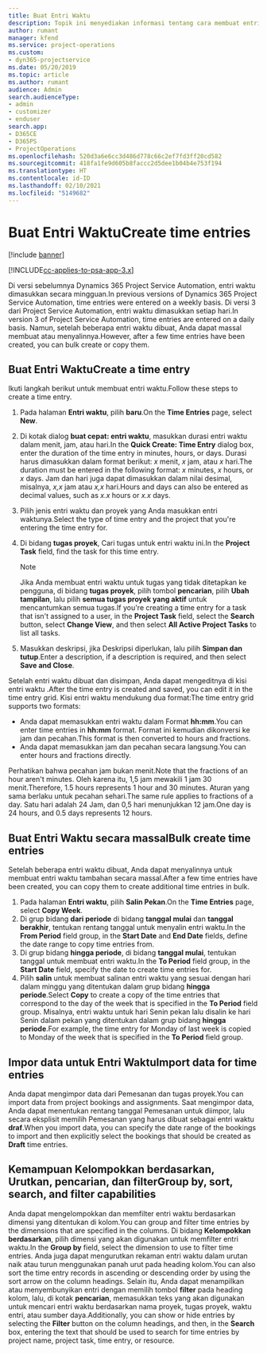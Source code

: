 ```yaml
---
title: Buat Entri Waktu
description: Topik ini menyediakan informasi tentang cara membuat entri waktu.
author: rumant
manager: kfend
ms.service: project-operations
ms.custom:
- dyn365-projectservice
ms.date: 05/20/2019
ms.topic: article
ms.author: rumant
audience: Admin
search.audienceType:
- admin
- customizer
- enduser
search.app:
- D365CE
- D365PS
- ProjectOperations
ms.openlocfilehash: 520d3a6e6cc3d486d778c66c2ef7fd3ff20cd582
ms.sourcegitcommit: 418fa1fe9d605b8faccc2d5dee1b04b4e753f194
ms.translationtype: HT
ms.contentlocale: id-ID
ms.lasthandoff: 02/10/2021
ms.locfileid: "5149682"
---
```

# <a name="create-time-entries"></a><span data-ttu-id="43975-103">Buat Entri Waktu</span><span class="sxs-lookup"><span data-stu-id="43975-103">Create time entries</span></span>

[!include [banner](../includes/psa-now-project-operations.md)]

[!INCLUDE[cc-applies-to-psa-app-3.x](../includes/cc-applies-to-psa-app-3x.md)]

<span data-ttu-id="43975-104">Di versi sebelumnya Dynamics 365 Project Service Automation, entri waktu dimasukkan secara mingguan.</span><span class="sxs-lookup"><span data-stu-id="43975-104">In previous versions of Dynamics 365 Project Service Automation, time entries were entered on a weekly basis.</span></span> <span data-ttu-id="43975-105">Di versi 3 dari Project Service Automation, entri waktu dimasukkan setiap hari.</span><span class="sxs-lookup"><span data-stu-id="43975-105">In version 3 of Project Service Automation, time entries are entered on a daily basis.</span></span> <span data-ttu-id="43975-106">Namun, setelah beberapa entri waktu dibuat, Anda dapat massal membuat atau menyalinnya.</span><span class="sxs-lookup"><span data-stu-id="43975-106">However, after a few time entries have been created, you can bulk create or copy them.</span></span>

## <a name="create-a-time-entry"></a><span data-ttu-id="43975-107">Buat Entri Waktu</span><span class="sxs-lookup"><span data-stu-id="43975-107">Create a time entry</span></span>

<span data-ttu-id="43975-108">Ikuti langkah berikut untuk membuat entri waktu.</span><span class="sxs-lookup"><span data-stu-id="43975-108">Follow these steps to create a time entry.</span></span>

1. <span data-ttu-id="43975-109">Pada halaman **Entri waktu**, pilih **baru**.</span><span class="sxs-lookup"><span data-stu-id="43975-109">On the **Time Entries** page, select **New**.</span></span>
2. <span data-ttu-id="43975-110">Di kotak dialog **buat cepat: entri waktu**, masukkan durasi entri waktu dalam menit, jam, atau hari.</span><span class="sxs-lookup"><span data-stu-id="43975-110">In the **Quick Create: Time Entry** dialog box, enter the duration of the time entry in minutes, hours, or days.</span></span> <span data-ttu-id="43975-111">Durasi harus dimasukkan dalam format berikut: *x* menit, *x* jam, atau *x* hari.</span><span class="sxs-lookup"><span data-stu-id="43975-111">The duration must be entered in the following format: *x* minutes, *x* hours, or *x* days.</span></span> <span data-ttu-id="43975-112">Jam dan hari juga dapat dimasukkan dalam nilai desimal, misalnya, *x,x* jam atau *x,x* hari.</span><span class="sxs-lookup"><span data-stu-id="43975-112">Hours and days can also be entered as decimal values, such as *x.x* hours or *x.x* days.</span></span>
3. <span data-ttu-id="43975-113">Pilih jenis entri waktu dan proyek yang Anda masukkan entri waktunya.</span><span class="sxs-lookup"><span data-stu-id="43975-113">Select the type of time entry and the project that you're entering the time entry for.</span></span>
4. <span data-ttu-id="43975-114">Di bidang **tugas proyek**, Cari tugas untuk entri waktu ini.</span><span class="sxs-lookup"><span data-stu-id="43975-114">In the **Project Task** field, find the task for this time entry.</span></span>

    > [!NOTE]
    > <span data-ttu-id="43975-115">Jika Anda membuat entri waktu untuk tugas yang tidak ditetapkan ke pengguna, di bidang **tugas proyek**, pilih tombol **pencarian**, pilih **Ubah tampilan**, lalu pilih **semua tugas proyek yang aktif** untuk mencantumkan semua tugas.</span><span class="sxs-lookup"><span data-stu-id="43975-115">If you're creating a time entry for a task that isn't assigned to a user, in the **Project Task** field, select the **Search** button, select **Change View**, and then select **All Active Project Tasks** to list all tasks.</span></span>

5. <span data-ttu-id="43975-116">Masukkan deskripsi, jika Deskripsi diperlukan, lalu pilih **Simpan dan tutup**.</span><span class="sxs-lookup"><span data-stu-id="43975-116">Enter a description, if a description is required, and then select **Save and Close**.</span></span>

<span data-ttu-id="43975-117">Setelah entri waktu dibuat dan disimpan, Anda dapat mengeditnya di kisi entri waktu .</span><span class="sxs-lookup"><span data-stu-id="43975-117">After the time entry is created and saved, you can edit it in the time entry grid.</span></span> <span data-ttu-id="43975-118">Kisi entri waktu mendukung dua format:</span><span class="sxs-lookup"><span data-stu-id="43975-118">The time entry grid supports two formats:</span></span>

- <span data-ttu-id="43975-119">Anda dapat memasukkan entri waktu dalam Format **hh:mm**.</span><span class="sxs-lookup"><span data-stu-id="43975-119">You can enter time entries in **hh:mm** format.</span></span> <span data-ttu-id="43975-120">Format ini kemudian dikonversi ke jam dan pecahan.</span><span class="sxs-lookup"><span data-stu-id="43975-120">This format is then converted to hours and fractions.</span></span>
- <span data-ttu-id="43975-121">Anda dapat memasukkan jam dan pecahan secara langsung.</span><span class="sxs-lookup"><span data-stu-id="43975-121">You can enter hours and fractions directly.</span></span>

<span data-ttu-id="43975-122">Perhatikan bahwa pecahan jam bukan menit.</span><span class="sxs-lookup"><span data-stu-id="43975-122">Note that the fractions of an hour aren't minutes.</span></span> <span data-ttu-id="43975-123">Oleh karena itu, 1,5 jam mewakili 1 jam 30 menit.</span><span class="sxs-lookup"><span data-stu-id="43975-123">Therefore, 1.5 hours represents 1 hour and 30 minutes.</span></span> <span data-ttu-id="43975-124">Aturan yang sama berlaku untuk pecahan sehari.</span><span class="sxs-lookup"><span data-stu-id="43975-124">The same rule applies to fractions of a day.</span></span> <span data-ttu-id="43975-125">Satu hari adalah 24 Jam, dan 0,5 hari menunjukkan 12 jam.</span><span class="sxs-lookup"><span data-stu-id="43975-125">One day is 24 hours, and 0.5 days represents 12 hours.</span></span>

## <a name="bulk-create-time-entries"></a><span data-ttu-id="43975-126">Buat Entri Waktu secara massal</span><span class="sxs-lookup"><span data-stu-id="43975-126">Bulk create time entries</span></span>

<span data-ttu-id="43975-127">Setelah beberapa entri waktu dibuat, Anda dapat menyalinnya untuk membuat entri waktu tambahan secara massal.</span><span class="sxs-lookup"><span data-stu-id="43975-127">After a few time entries have been created, you can copy them to create additional time entries in bulk.</span></span>

1. <span data-ttu-id="43975-128">Pada halaman **Entri waktu**, pilih **Salin Pekan**.</span><span class="sxs-lookup"><span data-stu-id="43975-128">On the **Time Entries** page, select **Copy Week**.</span></span>
2. <span data-ttu-id="43975-129">Di grup bidang **dari periode** di bidang **tanggal mulai** dan **tanggal berakhir**, tentukan rentang tanggal untuk menyalin entri waktu.</span><span class="sxs-lookup"><span data-stu-id="43975-129">In the **From Period** field group, in the **Start Date** and **End Date** fields, define the date range to copy time entries from.</span></span>
3. <span data-ttu-id="43975-130">Di grup bidang **hingga periode**, di bidang **tanggal mulai**, tentukan tanggal untuk membuat entri waktu.</span><span class="sxs-lookup"><span data-stu-id="43975-130">In the **To Period** field group, in the **Start Date** field, specify the date to create time entries for.</span></span>
4. <span data-ttu-id="43975-131">Pilih **salin** untuk membuat salinan entri waktu yang sesuai dengan hari dalam minggu yang ditentukan dalam grup bidang **hingga periode**.</span><span class="sxs-lookup"><span data-stu-id="43975-131">Select **Copy** to create a copy of the time entries that correspond to the day of the week that is specified in the **To Period** field group.</span></span> <span data-ttu-id="43975-132">Misalnya, entri waktu untuk hari Senin pekan lalu disalin ke hari Senin dalam pekan yang ditentukan dalam grup bidang **hingga periode**.</span><span class="sxs-lookup"><span data-stu-id="43975-132">For example, the time entry for Monday of last week is copied to Monday of the week that is specified in the **To Period** field group.</span></span>

## <a name="import-data-for-time-entries"></a><span data-ttu-id="43975-133">Impor data untuk Entri Waktu</span><span class="sxs-lookup"><span data-stu-id="43975-133">Import data for time entries</span></span>

<span data-ttu-id="43975-134">Anda dapat mengimpor data dari Pemesanan dan tugas proyek.</span><span class="sxs-lookup"><span data-stu-id="43975-134">You can import data from project bookings and assignments.</span></span> <span data-ttu-id="43975-135">Saat mengimpor data, Anda dapat menentukan rentang tanggal Pemesanan untuk diimpor, lalu secara eksplisit memilih Pemesanan yang harus dibuat sebagai entri waktu **draf**.</span><span class="sxs-lookup"><span data-stu-id="43975-135">When you import data, you can specify the date range of the bookings to import and then explicitly select the bookings that should be created as **Draft** time entries.</span></span>

## <a name="group-by-sort-search-and-filter-capabilities"></a><span data-ttu-id="43975-136">Kemampuan Kelompokkan berdasarkan, Urutkan, pencarian, dan filter</span><span class="sxs-lookup"><span data-stu-id="43975-136">Group by, sort, search, and filter capabilities</span></span>

<span data-ttu-id="43975-137">Anda dapat mengelompokkan dan memfilter entri waktu berdasarkan dimensi yang ditentukan di kolom.</span><span class="sxs-lookup"><span data-stu-id="43975-137">You can group and filter time entries by the dimensions that are specified in the columns.</span></span> <span data-ttu-id="43975-138">Di bidang **Kelompokkan berdasarkan**, pilih dimensi yang akan digunakan untuk memfilter entri waktu.</span><span class="sxs-lookup"><span data-stu-id="43975-138">In the **Group by** field, select the dimension to use to filter time entries.</span></span> <span data-ttu-id="43975-139">Anda juga dapat mengurutkan rekaman entri waktu dalam urutan naik atau turun menggunakan panah urut pada heading kolom.</span><span class="sxs-lookup"><span data-stu-id="43975-139">You can also sort the time entry records in ascending or descending order by using the sort arrow on the column headings.</span></span> <span data-ttu-id="43975-140">Selain itu, Anda dapat menampilkan atau menyembunyikan entri dengan memilih tombol **filter** pada heading kolom, lalu, di kotak **pencarian**, memasukkan teks yang akan digunakan untuk mencari entri waktu berdasarkan nama proyek, tugas proyek, waktu entri, atau sumber daya.</span><span class="sxs-lookup"><span data-stu-id="43975-140">Additionally, you can show or hide entries by selecting the **Filter** button on the column headings, and then, in the **Search** box, entering the text that should be used to search for time entries by project name, project task, time entry, or resource.</span></span>
